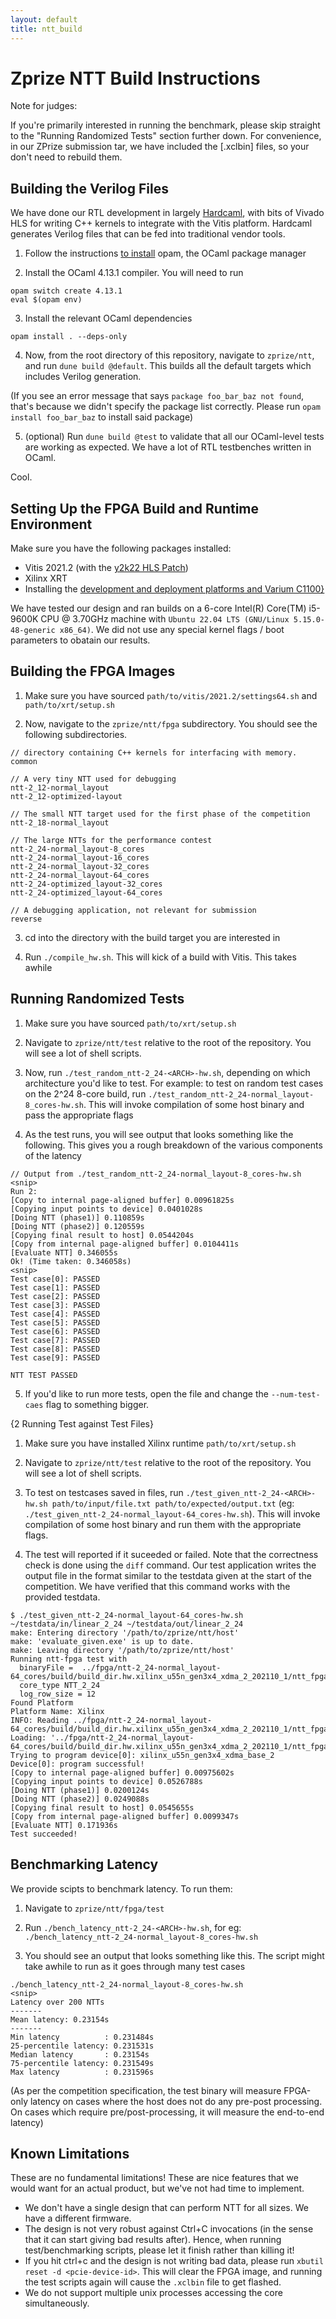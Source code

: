 ```yaml
---
layout: default
title: ntt_build
---
```


# Zprize NTT Build Instructions

Note for judges:

If you're primarily interested in running the benchmark, please skip straight
to the "Running Randomized Tests" section further down. For convenience, in our
ZPrize submission tar, we have included the [.xclbin] files, so your don't need
to rebuild them.

## Building the Verilog Files

We have done our RTL development in largely
[Hardcaml](https://github.com/janestreet/hardcaml), with bits of Vivado HLS
for writing C++ kernels to integrate with the Vitis platform. Hardcaml generates
Verilog files that can be fed into traditional vendor tools.

1. Follow the instructions [to install](https://opam.ocaml.org/doc/Install.html)
opam, the OCaml package manager

2. Install the OCaml 4.13.1 compiler. You will need to run

```
opam switch create 4.13.1
eval $(opam env)
```

3. Install the relevant OCaml dependencies

```
opam install . --deps-only
```


4. Now, from the root directory of this repository, navigate to
   `zprize/ntt`, and run `dune build @default`. This builds all the default
   targets which includes Verilog generation.

(If you see an error message that says `package foo_bar_baz not found`, that's
because we didn't specify the package list correctly. Please run
`opam install foo_bar_baz` to install said package)

5. (optional) Run `dune build @test` to validate that all our OCaml-level tests
   are working as expected. We have a lot of RTL testbenches written in OCaml.

Cool.

## Setting Up the FPGA Build and Runtime Environment

Make sure you have the following packages installed:

- Vitis 2021.2 (with the [y2k22 HLS Patch](https://support.xilinx.com/s/article/76960?language=en_US))
- Xilinx XRT
- Installing the [development and deployment platforms and Varium C1100}](https://www.xilinx.com/products/accelerators/varium/c1100.html#gettingstarted)

We have tested our design and ran builds on a 6-core
Intel(R) Core(TM) i5-9600K CPU @ 3.70GHz machine with
`Ubuntu 22.04 LTS (GNU/Linux 5.15.0-48-generic x86_64)`.  We did not use
any special kernel flags / boot parameters to obatain our results.

## Building the FPGA Images

1. Make sure you have sourced `path/to/vitis/2021.2/settings64.sh` and
`path/to/xrt/setup.sh`

2. Now, navigate to the `zprize/ntt/fpga` subdirectory. You should see the
   following subdirectories.

```
// directory containing C++ kernels for interfacing with memory.
common

// A very tiny NTT used for debugging
ntt-2_12-normal_layout
ntt-2_12-optimized-layout

// The small NTT target used for the first phase of the competition
ntt-2_18-normal_layout

// The large NTTs for the performance contest
ntt-2_24-normal_layout-8_cores
ntt-2_24-normal_layout-16_cores
ntt-2_24-normal_layout-32_cores
ntt-2_24-normal_layout-64_cores
ntt-2_24-optimized_layout-32_cores
ntt-2_24-optimized_layout-64_cores

// A debugging application, not relevant for submission
reverse
```

3. cd into the directory with the build target you are interested in

4. Run `./compile_hw.sh`. This will kick of a build with Vitis. This takes
   awhile

## Running Randomized Tests

1. Make sure you have sourced `path/to/xrt/setup.sh`

2. Navigate to `zprize/ntt/test` relative to the root of the repository. You
   will see a lot of shell scripts.

3. Now, run `./test_random_ntt-2_24-<ARCH>-hw.sh`, depending on which
architecture you'd like to test. For example: to test on random test cases on
the 2^24 8-core build, run
`./test_random_ntt-2_24-normal_layout-8_cores-hw.sh`. This will invoke
compilation of some host binary and pass the appropriate flags

4. As the test runs, you will see output that looks something like the following.
   This gives you a rough breakdown of the various components of the latency

```
// Output from ./test_random_ntt-2_24-normal_layout-8_cores-hw.sh
<snip>
Run 2:
[Copy to internal page-aligned buffer] 0.00961825s
[Copying input points to device] 0.0401028s
[Doing NTT (phase1)] 0.110859s
[Doing NTT (phase2)] 0.120559s
[Copying final result to host] 0.0544204s
[Copy from internal page-aligned buffer] 0.0104411s
[Evaluate NTT] 0.346055s
Ok! (Time taken: 0.346058s)
<snip>
Test case[0]: PASSED
Test case[1]: PASSED
Test case[2]: PASSED
Test case[3]: PASSED
Test case[4]: PASSED
Test case[5]: PASSED
Test case[6]: PASSED
Test case[7]: PASSED
Test case[8]: PASSED
Test case[9]: PASSED

NTT TEST PASSED
```

5. If you'd like to run more tests, open the file and change the
   `--num-test-caes` flag to something bigger.

{2 Running Test against Test Files}

1. Make sure you have installed Xilinx runtime `path/to/xrt/setup.sh`

2. Navigate to `zprize/ntt/test` relative to the root of the repository. You
   will see a lot of shell scripts.

3. To test on testcases saved in files, run
`./test_given_ntt-2_24-<ARCH>-hw.sh path/to/input/file.txt path/to/expected/output.txt`
(eg: `./test_given_ntt-2_24-normal_layout-64_cores-hw.sh`).  This will invoke
compilation of some host binary and run them with the appropriate flags.

4. The test will reported if it suceeded or failed. Note that the correctness
check is done using the `diff` command. Our test application writes the output
file in the format similar to the testdata given at the start of the
competition. We have verified that this command works with the provided
testdata.

```
$ ./test_given_ntt-2_24-normal_layout-64_cores-hw.sh ~/testdata/in/linear_2_24 ~/testdata/out/linear_2_24
make: Entering directory '/path/to/zprize/ntt/host'
make: 'evaluate_given.exe' is up to date.
make: Leaving directory '/path/to/zprize/ntt/host'
Running ntt-fpga test with
  binaryFile =  ../fpga/ntt-2_24-normal_layout-64_cores/build/build_dir.hw.xilinx_u55n_gen3x4_xdma_2_202110_1/ntt_fpga.xclbin
  core_type NTT_2_24
  log_row_size = 12
Found Platform
Platform Name: Xilinx
INFO: Reading ../fpga/ntt-2_24-normal_layout-64_cores/build/build_dir.hw.xilinx_u55n_gen3x4_xdma_2_202110_1/ntt_fpga.xclbin
Loading: '../fpga/ntt-2_24-normal_layout-64_cores/build/build_dir.hw.xilinx_u55n_gen3x4_xdma_2_202110_1/ntt_fpga.xclbin'
Trying to program device[0]: xilinx_u55n_gen3x4_xdma_base_2
Device[0]: program successful!
[Copy to internal page-aligned buffer] 0.00975602s
[Copying input points to device] 0.0526788s
[Doing NTT (phase1)] 0.0200124s
[Doing NTT (phase2)] 0.0249088s
[Copying final result to host] 0.0545655s
[Copy from internal page-aligned buffer] 0.0099347s
[Evaluate NTT] 0.171936s
Test succeeded!
```

## Benchmarking Latency

We provide scipts to benchmark latency. To run them:

1. Navigate to `zprize/ntt/fpga/test`

2. Run `./bench_latency_ntt-2_24-<ARCH>-hw.sh`, for eg:
`./bench_latency_ntt-2_24-normal_layout-8_cores-hw.sh`

3. You should see an output that looks something like this. The script
   might take awhile to run as it goes through many test cases

```
./bench_latency_ntt-2_24-normal_layout-8_cores-hw.sh
<snip>
Latency over 200 NTTs
-------
Mean latency: 0.23154s
-------
Min latency          : 0.231484s
25-percentile latency: 0.231531s
Median latency       : 0.23154s
75-percentile latency: 0.231549s
Max latency          : 0.231596s
```

(As per the competition specification, the test binary will measure FPGA-only
latency on cases where the host does not do any pre-post processing. On cases
which require pre/post-processing, it will measure the end-to-end latency)

## Known Limitations

These are no fundamental limitations! These are nice features that we
would want for an actual product, but we've not had time to implement.

- We don't have a single design that can perform NTT for all sizes. We have a
  different firmware.
- The design is not very robust against Ctrl+C invocations (in the sense that
  it can start giving bad results after). Hence, when running test/benchmarking
  scripts, please let it finish rather than killing it!
- If you hit ctrl+c and the design is not writing bad data, please run
  `xbutil reset -d <pcie-device-id>`. This will clear the FPGA image, and
  running the test scripts again will cause the `.xclbin` file to get flashed.
- We do not support multiple unix processes accessing the core simultaneously.
